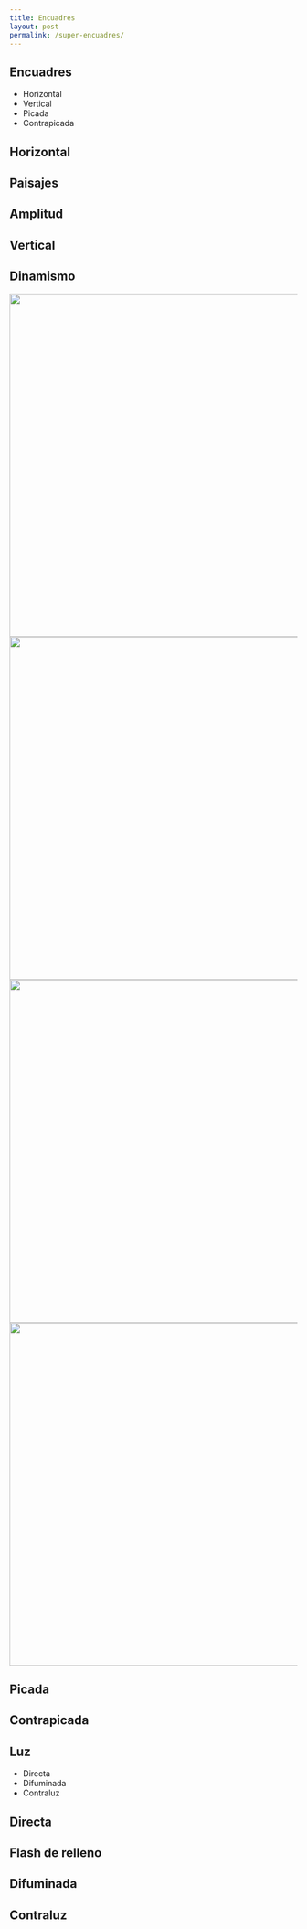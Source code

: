 ```yaml
---
title: Encuadres
layout: post
permalink: /super-encuadres/
---
```


<section>
    <h1>Encuadres</h1>
    <ul>
        <li>Horizontal</li>
        <li>Vertical</li>
        <li>Picada</li>
        <li>Contrapicada</li>
    </ul>
</section>

<!-- Example of nested vertical slides -->
<section>
    <section>
        <h2>Horizontal</h2>
        <a href="#" class="navigate-down">
         </a>
    </section>
    <section data-background="{{site.baseurl}}/images/h1.jpg">
        <h2>Paisajes</h2>
    </section>
    <section data-background="{{site.baseurl}}/images/h2.jpg">
        <h2>Amplitud</h2>
    </section>
    <section data-background="{{site.baseurl}}/images/h3.jpg">
    </section>
    <section data-background="{{site.baseurl}}/images/h4.jpg">
    </section>
</section>

<section>
    <section>
        <h2>Vertical</h2>
        <a href="#" class="navigate-down">
         </a>
    </section>
    <section>
        <h2>Dinamismo</h2>
        <img src="{{site.baseurl}}/images/v1.jpg" height="600">
    </section>
    <section>
        <img src="{{site.baseurl}}/images/v2.jpg" height="600">
    </section>
    <section>
        <img src="{{site.baseurl}}/images/v3.jpg" height="600">
    </section>
    <section>
        <img src="{{site.baseurl}}/images/v4.jpg" height="600">
    </section>
</section>

<section>
    <section>
        <h2>Picada</h2>
        <a href="#" class="navigate-down">
         </a>
    </section>
    <section data-background="{{site.baseurl}}/images/p1.jpg">
    </section>
    <section data-background="{{site.baseurl}}/images/p2.jpg">
    </section>
</section>

<section>
    <section>
        <h2>Contrapicada</h2>
        <a href="#" class="navigate-down">
         </a>
    </section>
    <section data-background="{{site.baseurl}}/images/c1.jpg">
     </section>
    <section data-background="{{site.baseurl}}/images/c2.jpg">
    </section>
    <section data-background="{{site.baseurl}}/images/c3.jpg">
    </section>
</section>

<section>
    <h1>Luz</h1>
    <ul>
        <li>Directa</li>
        <li>Difuminada</li>
        <li>Contraluz</li>
    </ul>
</section>

<section>
    <section>
        <h2>Directa</h2>
        <a href="#" class="navigate-down">
         </a>
    </section>
    <section data-background="{{site.baseurl}}/images/ld1.jpg">
     </section>
    <section data-background="{{site.baseurl}}/images/ld2.jpg">
    </section>
    <section data-background="{{site.baseurl}}/images/ld3.jpg">
    </section>
</section>

<section>
    <section>
        <h2>Flash de relleno</h2>
        <a href="#" class="navigate-down">
         </a>
    </section>
    <section data-background="{{site.baseurl}}/images/fr1.jpg">
     </section>

</section>

<section>
    <section>
        <h2>Difuminada</h2>
        <a href="#" class="navigate-down">
         </a>
    </section>
    <section data-background="{{site.baseurl}}/images/ldi2.jpg">
    </section>
    <section data-background="{{site.baseurl}}/images/ldi3.jpg">
    </section>
</section>

<section>
    <section>
        <h2>Contraluz</h2>
        <a href="#" class="navigate-down">
         </a>
    </section>
    <section data-background="{{site.baseurl}}/images/cl1.jpg">
     </section>
    <section data-background="{{site.baseurl}}/images/cl2.jpg">
    </section>
    <section data-background="{{site.baseurl}}/images/cl3.jpg">
    </section>
</section>

<section data-background="{{site.baseurl}}/images/giphy.gif">
</section>
